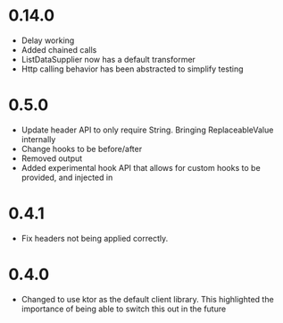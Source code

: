 0.14.0
====

* Delay working
* Added chained calls
* ListDataSupplier now has a default transformer
* Http calling behavior has been abstracted to simplify testing

0.5.0
====

* Update header API to only require String. Bringing ReplaceableValue internally
* Change hooks to be before/after
* Removed output
* Added experimental hook API that allows for custom hooks to be provided, and injected in

0.4.1
=====

* Fix headers not being applied correctly.

0.4.0
====

* Changed to use ktor as the default client library. This highlighted the importance of being able to switch this out in
  the future
